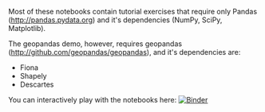 Most of these notebooks contain tutorial exercises that require only Pandas
(http://pandas.pydata.org) and it's dependencies (NumPy, SciPy, Matplotlib).

The geopandas demo, however, requires geopandas
(http://github.com/geopandas/geopandas), and it's dependencies are:

* Fiona
* Shapely
* Descartes

You can interactively play with the notebooks here:
[![Binder](http://mybinder.org/badge.svg)](http://mybinder.org/repo/jaidevd/scipy_pandas_tutorial)
